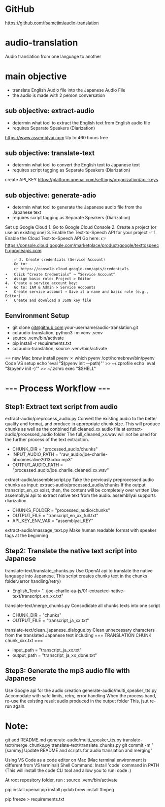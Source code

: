 # GitHub
https://github.com/fsamejim/audio-translation


# audio-translation
Audio translation from one language to another

# main objective
- translate English Audio file into the Japanese Audio File
- the audio is made with 2 person conversation

## sub objective: extract-audio
- determin what tool to extract the English text from English audio file
- requires Separate Speakers (Diarization)

 https://www.assemblyai.com
 Up to 460 hours free

## sub objective: translate-text
- determin what tool to convert the English text to Japanese text
- requires script tagging as Separate Speakers (Diarization)

 create API_KEY
 https://platform.openai.com/settings/organization/api-keys

## sub objective: generate-adio
- determin what tool to generate the Japanese audio file from the Japanese text
- requires script tagging as Separate Speakers (Diarization)

Set up Google Cloud
	1.	Go to Google Cloud Console
	2.	Create a project (or use an existing one)
	3.	Enable the Text-to-Speech API for your project
		✅ 1. Enable the Cloud Text-to-Speech API
		Go here:
		👉 https://console.cloud.google.com/marketplace/product/google/texttospeech.googleapis.com

		✅ 2. Create credentials (Service Account)
		Go to:
		👉 https://console.cloud.google.com/apis/credentials
	•	Click “Create Credentials” → “Service Account”
	•	Assign basic role: Project > Editor
	4.	Create a service account key:
	•	Go to: IAM & Admin > Service Accounts
	•	Create service account → Give it a name and basic role (e.g., Editor)
	•	Create and download a JSON key file

## Eenvironment Setup

- git clone git@github.com:your-username/audio-translation.git
- cd audio-translation, python3 -m venv .venv
- source .venv/bin/activate
- pip install -r requirements.txt
- cd audio-translation, source .venv/bin/activate

== new Mac
brew install pyenv
✗ which pyenv
/opt/homebrew/bin/pyenv
Code VS setup
echo 'eval "$(pyenv init --path)"' >> ~/.zprofile
echo 'eval "$(pyenv init -)"' >> ~/.zshrc
exec "$SHELL"


# --- Process Workflow ---
## Step1: Extract text script from audio
extract-audio/preprocess_audio.py
Convert the existing audio to the better quality and format, and produce in appropriate chunk size.
This will produce chunks as well as the conbined full cleaned_xx audio file at extract-audio/processed_audio folder
The full_cleaned_xx.wav will not be used for the further process of the text extraction.
- CHUNK_DIR = "processed_audio/chunks"
- INPUT_AUDIO_PATH = "raw_audio/joe-charlie-bbcomesalive2013cdxx.mp3"
- OUTPUT_AUDIO_PATH = "processed_audio/joe_charlie_cleaned_xx.wav"


extract-audio/assemblescript.py
Take the previously preprocessed audio chunks as input: extract-audio/processed_audio/chunks
If the output transcript_en_xx exist, then, the content will be completely over written
Use assembllyai api to extract native text from the audio.
assembllyai supports diarization.  
- CHUNKS_FOLDER = "processed_audio/chunks"
- OUTPUT_FILE = "transcript_en_xx_full.txt"
- API_KEY_ENV_VAR = "assemblyai_KEY"


extract-audio/massage_text.py
Make human readable format with speaker tags at the beginning

## Step2: Translate the native text script into Japanese
translate-text/translate_chunks.py
Use OpenAI api to translate the native language into Japanese.
This script creates chunks text in the chunks folder.(error handling/retry)
- English_Text= "../joe-charlie-aa-js/01-extracted-native-text/transcript_en_xx.txt"

translate-text/merge_chunks.py
Consodidate all chunks texts into one script
- CHUNK_DIR = "chunks"
- OUTPUT_FILE = "transcript_ja_xx.txt"

translate-text/clean_japanese_dialogue.py
Clean unnecessary characters from the translated Japanese text including === TRANSLATION CHUNK chunk_xxx.txt ===
- input_path = "transcript_ja_xx.txt"  
- output_path = "transcript_ja_xx_done.txt"

## Step3: Generate the mp3 audio file with Japanese
Use Google api for the audio creation 
generate-audio/multi_speaker_tts.py 
Accomodate with safe limits, retry, error handling
When the process hand, re-use the existing result audio produced in the output folder
This, jsut re-run again.

# Note:

git add README.md generate-audio/multi_speaker_tts.py translate-text/merge_chunks.py translate-text/translate_chunks.py
git commit -m "[sammy] Update README and scripts for audio translation and merging"

Using VS Code as a code editor on Mac (Mac terminal environment is different from VS terminal)
Shell Command: Install 'code' command in PATH (This will install the code CLI tool and allow you to run: code .)

At root repository folder, run : 
source .venv/bin/activate

pip install openai
pip install pydub
brew install ffmpeg 

pip freeze > requirements.txt
